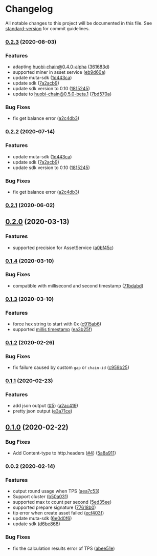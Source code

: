 # Changelog

All notable changes to this project will be documented in this file. See [standard-version](https://github.com/conventional-changelog/standard-version) for commit guidelines.

### [0.2.3](https://github.com/homura/huobi-chain-benchmark/compare/v0.2.1...v0.2.3) (2020-08-03)


### Features

* adapting huobi-chain@0.4.0-alpha ([361683d](https://github.com/homura/huobi-chain-benchmark/commit/361683d92de359c54cb573d3dedea0ea6e649981))
* supported miner in asset service ([eb9d60a](https://github.com/homura/huobi-chain-benchmark/commit/eb9d60ab9b447a2d02181fa5be523cf81991dc0c))
* update muta-sdk ([1d443ca](https://github.com/homura/huobi-chain-benchmark/commit/1d443caffc9cad61edbade684d9d06b4e9c94afc))
* update sdk ([7a2acb9](https://github.com/homura/huobi-chain-benchmark/commit/7a2acb9157c674db7ab7ff522a64bf4e15171744))
* update sdk version to 0.10 ([1815245](https://github.com/homura/huobi-chain-benchmark/commit/1815245087ab981bc6c90cf019f1235b9a7ddd34))
* update to huobi-chain@0.5.0-beta.1 ([7bd570a](https://github.com/homura/huobi-chain-benchmark/commit/7bd570ac1f5322d6d10d67a2607e5c26ca10389d))


### Bug Fixes

* fix get balance error ([a2c4db3](https://github.com/homura/huobi-chain-benchmark/commit/a2c4db3e60ca115ac857d9c6d31b6b0b6509a2b5))

### [0.2.2](https://github.com/nervosnetwork/muta-benchmark/compare/v0.2.1...v0.2.2) (2020-07-14)


### Features

* update muta-sdk ([1d443ca](https://github.com/nervosnetwork/muta-benchmark/commit/1d443caffc9cad61edbade684d9d06b4e9c94afc))
* update sdk ([7a2acb9](https://github.com/nervosnetwork/muta-benchmark/commit/7a2acb9157c674db7ab7ff522a64bf4e15171744))
* update sdk version to 0.10 ([1815245](https://github.com/nervosnetwork/muta-benchmark/commit/1815245087ab981bc6c90cf019f1235b9a7ddd34))


### Bug Fixes

* fix get balance error ([a2c4db3](https://github.com/nervosnetwork/muta-benchmark/commit/a2c4db3e60ca115ac857d9c6d31b6b0b6509a2b5))

### [0.2.1](https://github.com/homura/muta-benchmark/compare/v0.1.7...v0.2.1) (2020-06-02)

## [0.2.0](https://github.com/homura/muta-benchmark/compare/v0.1.4...v0.2.0) (2020-03-13)


### Features

* supported precision for AssetService ([a0bf45c](https://github.com/homura/muta-benchmark/commit/a0bf45c6a4d6bbe78b7ee7a21cc75880d4749c30))

### [0.1.4](https://github.com/homura/muta-benchmark/compare/v0.1.3...v0.1.4) (2020-03-10)


### Bug Fixes

* compatible with millisecond and second timestamp ([71bdabd](https://github.com/homura/muta-benchmark/commit/71bdabd33fdd9ad653a1b1c2132b3c1e0ad6b1d0))

### [0.1.3](https://github.com/homura/muta-benchmark/compare/v0.1.2...v0.1.3) (2020-03-10)


### Features

* force hex string to start with 0x ([c915ab6](https://github.com/homura/muta-benchmark/commit/c915ab6e5aadee9653eea81e05c97e92c461d4fa))
* supported [millis timestamp](https://github.com/nervosnetwork/muta/pull/216) ([ea3b25f](https://github.com/homura/muta-benchmark/commit/ea3b25f655cc00779d097a7e53bacc52b4e52724))

### [0.1.2](https://github.com/homura/muta-benchmark/compare/v0.1.1...v0.1.2) (2020-02-26)


### Bug Fixes

* fix failure caused by custom `gap` or `chain-id` ([c959b25](https://github.com/homura/muta-benchmark/commit/c959b254ed58555daf2e1d5ddfbc9b7fd9bccafe))

### [0.1.1](https://github.com/homura/muta-benchmark/compare/v0.1.0...v0.1.1) (2020-02-23)


### Features

* add json output ([#5](https://github.com/homura/muta-benchmark/issues/5)) ([a2ac419](https://github.com/homura/muta-benchmark/commit/a2ac4190a55d703af8f4535f6e3c6bc4ede4958c))
* pretty json output ([e3a71ce](https://github.com/homura/muta-benchmark/commit/e3a71ceaf3cf03babe42e7983a61deed23c776c8))

## [0.1.0](https://github.com/homura/muta-benchmark/compare/v0.0.2...v0.1.0) (2020-02-22)


### Bug Fixes

* Add Content-type to http.headers ([#4](https://github.com/homura/muta-benchmark/issues/4)) ([5a8a911](https://github.com/homura/muta-benchmark/commit/5a8a9118bc45554464a21cfc651789150faf63bc))

### 0.0.2 (2020-02-14)


### Features

* output round usage when TPS ([aea7c53](https://github.com/homura/muta-benchmark/commit/aea7c53f677ddc4ed2356e8edda56d614d13e0e1))
* Support cluster ([b50a031](https://github.com/homura/muta-benchmark/commit/b50a03109fd1f3d1e7a71ddf454c1752f3f483cd))
* supported max tx count per second ([5ed35ee](https://github.com/homura/muta-benchmark/commit/5ed35eed64308311a171540194504f7cf702f6df))
* supported prepare signature ([77618b0](https://github.com/homura/muta-benchmark/commit/77618b005d4c34ee5311c37d28648f856ebf3f04))
* tip error when create asset failed ([ecf403f](https://github.com/homura/muta-benchmark/commit/ecf403f97ea85a9b57eeb69d33441d26be4c3141))
* update muta-sdk ([6e0d0f6](https://github.com/homura/muta-benchmark/commit/6e0d0f6d06844879a82d2255e4b972193ce3029d))
* update sdk ([d6be868](https://github.com/homura/muta-benchmark/commit/d6be868549072508c5999f1c958ae4c220a7c7e0))


### Bug Fixes

* fix the calculation results error of TPS ([abee51e](https://github.com/homura/muta-benchmark/commit/abee51e6b939aebaa015def95ce40e909d768250))
